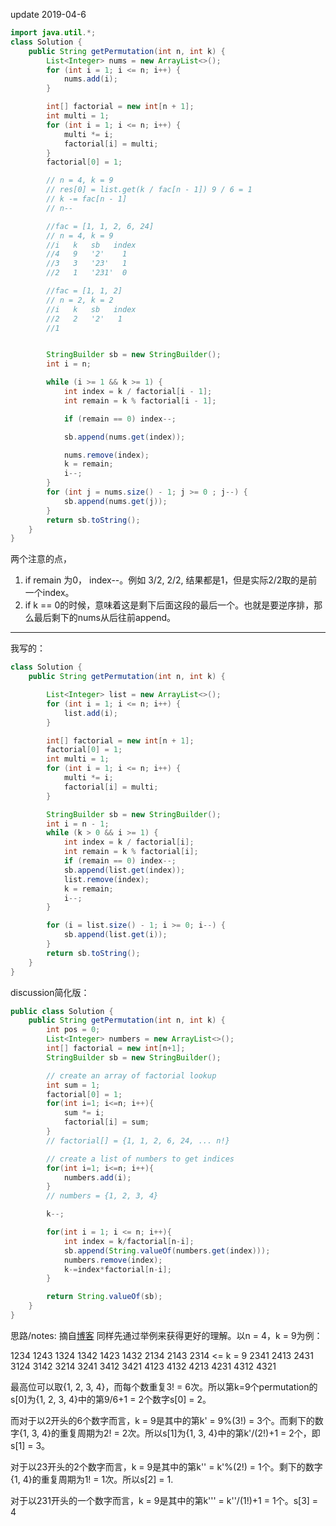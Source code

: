 update 2019-04-6
```java
import java.util.*;
class Solution {
    public String getPermutation(int n, int k) {
        List<Integer> nums = new ArrayList<>();
        for (int i = 1; i <= n; i++) {
            nums.add(i);
        }

        int[] factorial = new int[n + 1];
        int multi = 1;
        for (int i = 1; i <= n; i++) {
            multi *= i;
            factorial[i] = multi;
        }
        factorial[0] = 1;

        // n = 4, k = 9
        // res[0] = list.get(k / fac[n - 1]) 9 / 6 = 1
        // k -= fac[n - 1]
        // n--

        //fac = [1, 1, 2, 6, 24]
        // n = 4, k = 9
        //i   k   sb   index
        //4   9   '2'    1
        //3   3   '23'   1
        //2   1   '231'  0

        //fac = [1, 1, 2]
        // n = 2, k = 2
        //i   k   sb   index
        //2   2   '2'   1
        //1


        StringBuilder sb = new StringBuilder();
        int i = n;

        while (i >= 1 && k >= 1) {
            int index = k / factorial[i - 1];
            int remain = k % factorial[i - 1];

            if (remain == 0) index--;

            sb.append(nums.get(index));

            nums.remove(index);
            k = remain;
            i--;
        }
        for (int j = nums.size() - 1; j >= 0 ; j--) {
            sb.append(nums.get(j));
        }
        return sb.toString();
    }
}
```


两个注意的点，
1. if remain 为0， index--。例如 3/2, 2/2, 结果都是1，但是实际2/2取的是前一个index。
2. if k == 0的时候，意味着这是剩下后面这段的最后一个。也就是要逆序排，那么最后剩下的nums从后往前append。

---
我写的：
```java
class Solution {
    public String getPermutation(int n, int k) {

        List<Integer> list = new ArrayList<>();
        for (int i = 1; i <= n; i++) {
            list.add(i);
        }

        int[] factorial = new int[n + 1];
        factorial[0] = 1;
        int multi = 1;
        for (int i = 1; i <= n; i++) {
            multi *= i;
            factorial[i] = multi;
        }

        StringBuilder sb = new StringBuilder();
        int i = n - 1;
        while (k > 0 && i >= 1) {
            int index = k / factorial[i];
            int remain = k % factorial[i];
            if (remain == 0) index--;
            sb.append(list.get(index));
            list.remove(index);
            k = remain;
            i--;
        }

        for (i = list.size() - 1; i >= 0; i--) {
            sb.append(list.get(i));
        }
        return sb.toString();
    }
}
```
discussion简化版：
```java
public class Solution {
    public String getPermutation(int n, int k) {
        int pos = 0;
        List<Integer> numbers = new ArrayList<>();
        int[] factorial = new int[n+1];
        StringBuilder sb = new StringBuilder();

        // create an array of factorial lookup
        int sum = 1;
        factorial[0] = 1;
        for(int i=1; i<=n; i++){
            sum *= i;
            factorial[i] = sum;
        }
        // factorial[] = {1, 1, 2, 6, 24, ... n!}

        // create a list of numbers to get indices
        for(int i=1; i<=n; i++){
            numbers.add(i);
        }
        // numbers = {1, 2, 3, 4}

        k--;

        for(int i = 1; i <= n; i++){
            int index = k/factorial[n-i];
            sb.append(String.valueOf(numbers.get(index)));
            numbers.remove(index);
            k-=index*factorial[n-i];
        }

        return String.valueOf(sb);
    }
}
```
思路/notes:
摘自[博客](http://bangbingsyb.blogspot.com/2014/11/leetcode-permutation-sequence.html)
同样先通过举例来获得更好的理解。以n = 4，k = 9为例：

1234
1243
1324
1342
1423
1432
2134
2143
2314  <= k = 9
2341
2413
2431
3124
3142
3214
3241
3412
3421
4123
4132
4213
4231
4312
4321

最高位可以取{1, 2, 3, 4}，而每个数重复3! = 6次。所以第k=9个permutation的s[0]为{1, 2, 3, 4}中的第9/6+1 = 2个数字s[0] = 2。

而对于以2开头的6个数字而言，k = 9是其中的第k' = 9%(3!) = 3个。而剩下的数字{1, 3, 4}的重复周期为2! = 2次。所以s[1]为{1, 3, 4}中的第k'/(2!)+1 = 2个，即s[1] = 3。

对于以23开头的2个数字而言，k = 9是其中的第k'' = k'%(2!) = 1个。剩下的数字{1, 4}的重复周期为1! = 1次。所以s[2] = 1.

对于以231开头的一个数字而言，k = 9是其中的第k''' = k''/(1!)+1 = 1个。s[3] = 4
